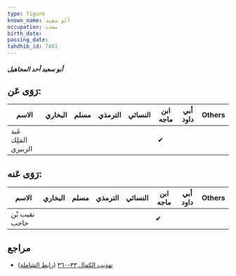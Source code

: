 ```yaml
---
type: figure
known_name: أَبُو سَعِيد
occupation: محدث
birth_date:
passing_date:
tahdhib_id: 7401
---
```

##### أبو سعيد أحد المجاهيل

## رَوَى عَن:
| الاسم                | البخاري | مسلم | الترمذي | النسائي | ابن ماجه | أبي داود | Others |
| -------------------- | ------- | ---- | ------- | ------- | -------- | -------- | ------ |
| عَبد المَلِك الزبيري |         |      |         |         | ✔        |          |        |
## رَوَى عَنه:
| الاسم         | البخاري | مسلم | الترمذي | النسائي | ابن ماجه | أبي داود | Others |
| ------------- | ------- | ---- | ------- | ------- | -------- | -------- | ------ |
| نقيب بْن حاجب |         |      |         |         | ✔        |          |        |
## مراجع
- [تهذيب الكمال ٣٣-٣٦٠](obsidian://open?vault=Tahdhib-al-Kamal&file=Figures/٧٤٠١-أبو%20سعيد%20أحد%20المجاهيل) ([رابط الشاملة](https://shamela.ws/book/3722/18031))